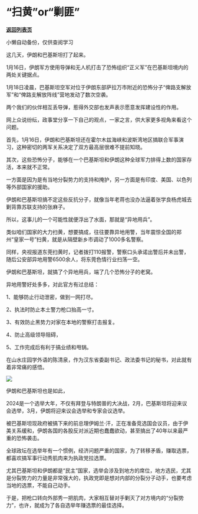 # “扫黄”or“剿匪”

[**返回列表页**](/gzh/政事堂2019)

小懒自动备份，仅供查阅学习

这几天，伊朗和巴基斯坦打了起来。  

1月16日，伊朗军方使用导弹和无人机打击了恐怖组织“正义军”在巴基斯坦境内的两处关键据点。

1月18日凌晨，巴基斯坦空军对位于伊朗东部萨拉万市附近的恐怖分子“俾路支解放军”和“俾路支解放阵线”营地发动了数次空袭。

两个我们的伙伴相互丢导弹，惹得外交部也发声表示愿意发挥建设性的作用。  

网上众说纷纭，政事堂分享一下自己的观点，一家之言，供大家更多视角来看这个问题。

首先，1月16日，伊朗和巴基斯坦还在霍尔木兹海峡和波斯湾地区搞联合军事演习，这种密切的两军关系决定了双方最高层很难不提前知晓。

其次，这些恐怖分子，能够在一个巴基斯坦和伊朗这种全球军力排得上数的国家存活，本来就不正常。

一方面是因为是有当地分裂势力的支持和掩护，另一方面是有印度、美国、以色列等外部国家的援助。  

伊朗和巴基斯坦搞不定这些反抗分子，就像当年老蒋也没办法逼着张学良杨虎城去剿背靠苏联支持的张麻子。

所以，这事儿的一个可能性就便浮出了水面，那就是“异地用兵”。

类似咱们国家的大力扫黄，想要搞成，往往要靠异地用警，当年震惊全国的郑州“皇家一号”扫黄，就是从隔壁新乡市调动了1000多名警察。

同样，央视报道东莞扫黄时，记者拨打110报警，警察口头承诺出警后并未出警，随后公安部异地用警6500余人，将东莞色情行业扫荡一空。

伊朗和巴基斯坦，就搞了个异地用兵，端了几个恐怖分子的老窝。  

异地用警好处多多，对此官方有过总结：

1、能够防止行动泄密，做到一网打尽。

2、执法时防止本土警力枪口抬高一寸。

3、有效防止黑势力对家在本地的警察打击报复。

4、防止高级领导阻碍，

5、工作完成后有利于搞业绩和甩锅。

在山水庄园学外语的陈清泉，作为汉东省委副书记、政法委书记的秘书，对此就有着非常痛的感悟。  

![](https://mmbiz.qpic.cn/mmbiz_jpg/rxhS23yu8cOnTjODFIQK6U1VibqP7gH6KqNibhH6YhL3QELC2Fm47hor68eQTXVmQINP5HrfxZOUm7ibNOBWXSo0A/640?wx_fmt=jpeg&from;=appmsg)

伊朗和巴基斯坦也是如此，

2024是一个选举大年，不仅有拜登与特朗普的大决战，2月，巴基斯坦将迎来议会选举，3月，伊朗将迎来议会选举和专家会议选举。

被巴基斯坦现政府被搞下来的前总理伊姆兰·汗，正在准备竞选国会议员，由于伊美关系缓和，伊朗各国的各股反对派近期也蠢蠢欲动，甚至搞出了40年以来最严重的恐怖袭击。

全球政坛在选举年有一个惯例，经济问题严重的国家，为了转移矛盾，赚取选票，都喜欢搞军事行动秀肌肉来为执政党拉选票。  

尤其巴基斯坦和伊朗都是“民主”国家，选举会涉及到地方的席位，地方选民，尤其是分裂势力的力量是非常强大的，执政党即是想对内部的分裂分子动手，也要考虑当地的选票，不能自己动手。

于是，把枪口转向外部秀一把肌肉，大家相互替对手剿灭了对方境内的“分裂势力”，也许，就成为了各自选举年赚选票的最佳选择。  

